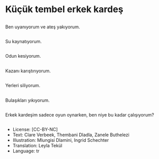 # Küçük tembel erkek kardeş

##
Ben uyanıyorum ve ateş yakıyorum.

##
Su kaynatıyorum.

##
Odun kesiyorum.

##
Kazanı karıştırıyorum.

##
Yerleri siliyorum.

##
Bulaşıkları yıkıyorum.

##
Erkek kardeşim sadece oyun oynarken, ben niye bu kadar çalışıyorum?

##
* License: [CC-BY-NC]
* Text: Clare Verbeek, Thembani Dladla, Zanele Buthelezi
* Illustration: Mlungisi Dlamini, Ingrid Schechter
* Translation: Leyla Tekül
* Language: tr
